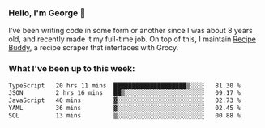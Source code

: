 ### Hello, I'm George 👋

I've been writing code in some form or another since I was about 8 years old, and recently made it my full-time job. On top of this, I maintain [Recipe Buddy](https://github.com/georgegebbett/recipe-buddy), a recipe scraper that interfaces with Grocy.  

<!--
**georgegebbett/georgegebbett** is a ✨ _special_ ✨ repository because its `README.md` (this file) appears on your GitHub profile.

Here are some ideas to get you started:

- 🔭 I’m currently working on ...
- 🌱 I’m currently learning ...
- 👯 I’m looking to collaborate on ...
- 🤔 I’m looking for help with ...
- 💬 Ask me about ...
- 📫 How to reach me: ...
- 😄 Pronouns: ...
- ⚡ Fun fact: ...
-->

### What I've been up to this week:
<!--START_SECTION:waka-->

```txt
TypeScript   20 hrs 11 mins  ████████████████████▒░░░░   81.30 %
JSON         2 hrs 16 mins   ██▒░░░░░░░░░░░░░░░░░░░░░░   09.17 %
JavaScript   40 mins         ▓░░░░░░░░░░░░░░░░░░░░░░░░   02.73 %
YAML         36 mins         ▓░░░░░░░░░░░░░░░░░░░░░░░░   02.45 %
SQL          13 mins         ▒░░░░░░░░░░░░░░░░░░░░░░░░   00.88 %
```

<!--END_SECTION:waka-->
